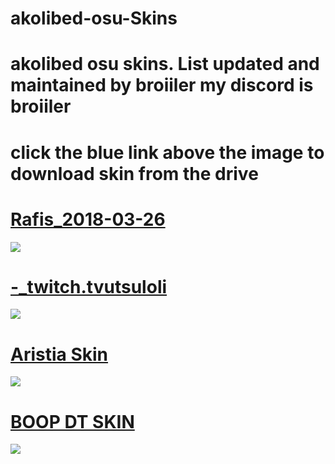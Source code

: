 # akolibed-osu-Skins
# akolibed osu skins. List updated and maintained by broiiler my discord is broiiler

# click the blue link above the image to download skin from the drive

# [Rafis_2018-03-26](https://drive.google.com/file/d/1ST0OxDOdIZ9SuVHnjNbLU8jh97LqEBlK/view)
![](https://i.imgur.com/YbeaeuK.png)

# [-_twitch.tvutsuloli](https://drive.google.com/file/d/1FXrJbtQSmS_VPeMjyBBHGoz1MEmrO8cF/view)
![](https://i.imgur.com/IHBCFOe.png)

# [Aristia Skin](https://drive.google.com/file/d/1SzsHmCWDoKJA3NotbWrgWuPB62c_Cugp/view)
![](https://i.imgur.com/RafywxQ.png)

# [BOOP DT SKIN](https://drive.google.com/file/d/1y8vflgNlcdMbVeRDQYVVXM7F6CDbjYrr/view)
![](https://i.imgur.com/qZsOsZ4.png)


